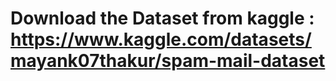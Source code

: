 # Download the Dataset from kaggle : https://www.kaggle.com/datasets/mayank07thakur/spam-mail-dataset
